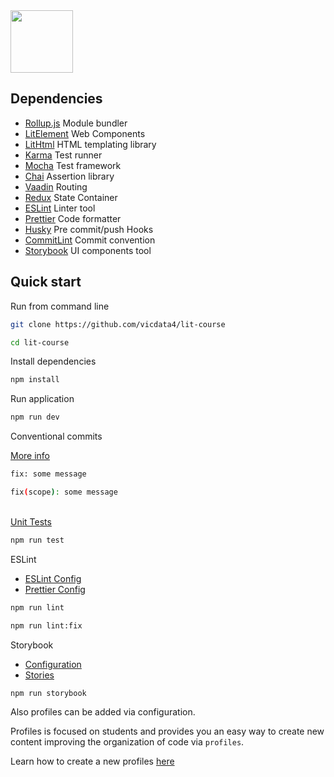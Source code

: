 <img src="https://cdn.jsdelivr.net/gh/vicdata4/lit-course/assets/images/logo-md.png" width="100"/>

## Dependencies
- [Rollup.js](https://rollupjs.org) Module bundler
- [LitElement](https://lit-element.polymer-project.org) Web Components
- [LitHtml](https://lit-html.polymer-project.org) HTML templating library
- [Karma](https://karma-runner.github.io/) Test runner
- [Mocha](https://mochajs.org/) Test framework
- [Chai](https://www.chaijs.com/) Assertion library
- [Vaadin](https://www.npmjs.com/package/@vaadin/router) Routing
- [Redux](https://redux.js.org/) State Container
- [ESLint](https://eslint.org) Linter tool
- [Prettier](https://prettier.io/) Code formatter
- [Husky](https://www.npmjs.com/package/husky) Pre commit/push Hooks
- [CommitLint](https://commitlint.js.org/) Commit convention
- [Storybook](https://storybook.js.org/) UI components tool


## Quick start

Run from command line

```bash
git clone https://github.com/vicdata4/lit-course

cd lit-course
```

Install dependencies
```bash
npm install
```

Run application

```bash
npm run dev
```

Conventional commits

[More info](https://www.conventionalcommits.org/en/v1.0.0/)

```bash
fix: some message
```
```bash
fix(scope): some message
```
\
[Unit Tests](https://github.com/vicdata4/lit-course/tree/master/tests)


```bash
npm run test
```

ESLint 
- [ESLint Config](https://github.com/vicdata4/lit-course/tree/master/.eslintrc.js)
- [Prettier Config](https://github.com/vicdata4/lit-course/tree/master/.prettierrc)

```bash
npm run lint
```
```bash
npm run lint:fix
```

Storybook

- [Configuration](https://github.com/vicdata4/lit-course/tree/master/.storybook)
- [Stories](https://github.com/vicdata4/lit-course/tree/master/stories)

```bash
npm run storybook
```


Also profiles can be added via configuration.

Profiles is focused on students and provides you an easy way to create new content improving the organization of code via `profiles`.

Learn how to create a new profiles [here](https://github.com/vicdata4/lit-course/tree/master/src/profiles)
